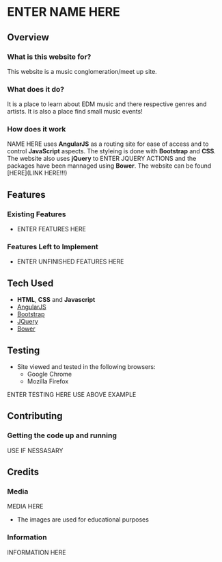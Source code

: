 # ENTER NAME HERE
 
## Overview
 
### What is this website for?
 
This website is a music conglomeration/meet up site.
 
### What does it do?
 
It is a place to learn about EDM music and there respective genres and artists. It is also a place find small music events!
 
### How does it work
 
NAME HERE uses **AngularJS** as a routing site for ease of access and to control **JavaScript** aspects. The styleing is done with **Bootstrap** and **CSS**. The website also uses **jQuery** to ENTER JQUERY ACTIONS and the packages have been mannaged using **Bower**. The website can be found [HERE](LINK HERE!!!)

## Features
 
### Existing Features
- ENTER FEATURES HERE

### Features Left to Implement
- ENTER UNFINISHED FEATURES HERE

## Tech Used

- **HTML**, **CSS** and **Javascript**
- [AngularJS](https://angularjs.org/)
- [Bootstrap](http://getbootstrap.com/)
- [JQuery](https://jquery.com)
- [Bower](https://bower.io)

## Testing
- Site viewed and tested in the following browsers:
  - Google Chrome
  - Mozilla Firefox

ENTER TESTING HERE USE ABOVE EXAMPLE

## Contributing
 
### Getting the code up and running
<!--1. Firstly you will need to clone this repository by running the ```git clone <project's Github URL>``` command-->
<!--2. After you've that you'll need to make sure that you have **npm** installed-->
<!--  1. You can get **npm** by installing Node from [here](https://nodejs.org/en/)-->
<!--4. After those dependencies have been installed you'll need to make sure that you have **http-server** installed. You can install this by running the following: ```npm install -g http-server # this also may require sudo on Mac/Linux```-->
<!--5. Once **http-server** is installed run ```http-server -c-1```-->
<!--6. The project will now run on [localhost](http://127.0.0.1:8080)-->
<!--7. Make changes to the code and if you think it belongs in here then just submit a pull request-->

USE IF NESSASARY

## Credits

### Media
<!--- The photos used in this site were obtained from [Pixabay](https://pixabay.com/)-->
<!--- The video used on this site belongs to Nat Geo Wild channel on [youtube](https://www.youtube.com/watch?v=WfrG95GyU9U)-->
MEDIA HERE

- The images are used for educational purposes

### Information
<!--- The information used to create this site was from a number of sources-->
<!--    - Wikipedia webpage on [Hippos](https://en.wikipedia.org/wiki/Hippopotamus) and [Pygmy Hippos](https://en.wikipedia.org/wiki/Pygmy_hippopotamus)-->
<!--    - The African Wildlife Foundation [website](http://www.awf.org/wildlife-conservation/hippopotamus)-->

INFORMATION HERE
